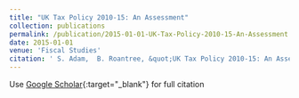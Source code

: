 ```yaml
---
title: "UK Tax Policy 2010-15: An Assessment"
collection: publications
permalink: /publication/2015-01-01-UK-Tax-Policy-2010-15-An-Assessment
date: 2015-01-01
venue: 'Fiscal Studies'
citation: ' S. Adam,  B. Roantree, &quot;UK Tax Policy 2010-15: An Assessment.&quot; Fiscal Studies, 2015.'
---
```

Use [Google Scholar](https://scholar.google.com/scholar?q=UK+Tax+Policy+2010+15:+An+Assessment){:target="_blank"} for full citation
